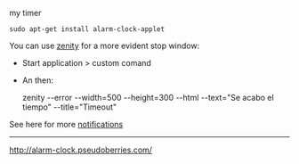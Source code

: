 my timer

    sudo apt-get install alarm-clock-applet

You can use [zenity](http://manpages.ubuntu.com/manpages/trusty/man1/zenity.1.html) for a more evident stop window:

- Start application > custom comand
- An then:

    zenity --error --width=500 --height=300 --html --text="Se acabo el tiempo" --title="Timeout"

See here for more [notifications](http://unix.stackexchange.com/questions/144924/creating-a-messagebox-using-commandline)

----

http://alarm-clock.pseudoberries.com/
